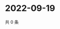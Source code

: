 # 2022-09-19

共 0 条

<!-- BEGIN WEIBO -->
<!-- 最后更新时间 Mon Sep 19 2022 14:47:28 GMT+0800 (China Standard Time) -->

<!-- END WEIBO -->
